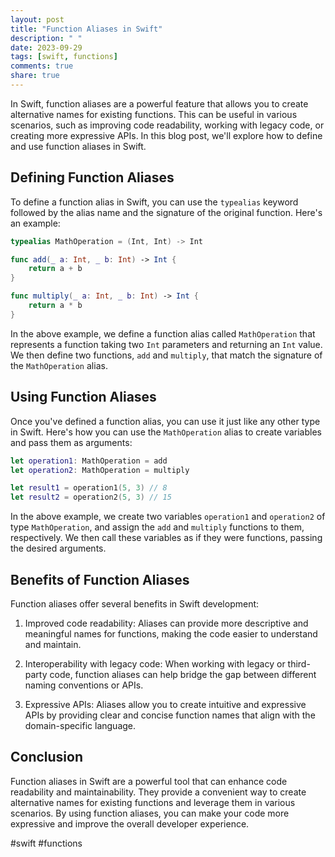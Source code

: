 ```yaml
---
layout: post
title: "Function Aliases in Swift"
description: " "
date: 2023-09-29
tags: [swift, functions]
comments: true
share: true
---
```


In Swift, function aliases are a powerful feature that allows you to create alternative names for existing functions. This can be useful in various scenarios, such as improving code readability, working with legacy code, or creating more expressive APIs. In this blog post, we'll explore how to define and use function aliases in Swift.

## Defining Function Aliases

To define a function alias in Swift, you can use the `typealias` keyword followed by the alias name and the signature of the original function. Here's an example:

```swift
typealias MathOperation = (Int, Int) -> Int

func add(_ a: Int, _ b: Int) -> Int {
    return a + b
}

func multiply(_ a: Int, _ b: Int) -> Int {
    return a * b
}
```

In the above example, we define a function alias called `MathOperation` that represents a function taking two `Int` parameters and returning an `Int` value. We then define two functions, `add` and `multiply`, that match the signature of the `MathOperation` alias.

## Using Function Aliases

Once you've defined a function alias, you can use it just like any other type in Swift. Here's how you can use the `MathOperation` alias to create variables and pass them as arguments:

```swift
let operation1: MathOperation = add
let operation2: MathOperation = multiply

let result1 = operation1(5, 3) // 8
let result2 = operation2(5, 3) // 15
```

In the above example, we create two variables `operation1` and `operation2` of type `MathOperation`, and assign the `add` and `multiply` functions to them, respectively. We then call these variables as if they were functions, passing the desired arguments.

## Benefits of Function Aliases

Function aliases offer several benefits in Swift development:

1. Improved code readability: Aliases can provide more descriptive and meaningful names for functions, making the code easier to understand and maintain.

2. Interoperability with legacy code: When working with legacy or third-party code, function aliases can help bridge the gap between different naming conventions or APIs.

3. Expressive APIs: Aliases allow you to create intuitive and expressive APIs by providing clear and concise function names that align with the domain-specific language.

## Conclusion

Function aliases in Swift are a powerful tool that can enhance code readability and maintainability. They provide a convenient way to create alternative names for existing functions and leverage them in various scenarios. By using function aliases, you can make your code more expressive and improve the overall developer experience.

#swift #functions